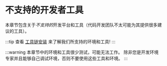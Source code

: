 # 不支持的开发者工具

本章节包含关于*不支持的*开发平台和工具（代码开发团队不太可能为其提供很多建议的工具）。

:::tip
查看 [工具链安装](../dev_setup/dev_env.md) 来了解我们所支持的环境和工具!
:::

:::warning
本章节中的环境和工具很少测试，可能无法工作。 除非您是开发环境专家并且能够自己调试环境，否则不要使用这些工具和环境。
:::
